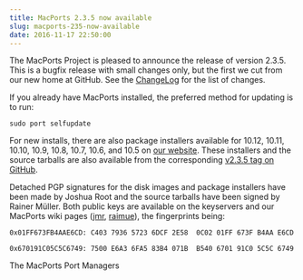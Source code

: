 ```yaml
---
title: MacPorts 2.3.5 now available
slug: macports-235-now-available
date: 2016-11-17 22:50:00
---
```


The MacPorts Project is pleased to announce the release of version
2.3.5. This is a bugfix release with small changes only, but the first
we cut from our new home at GitHub. See the [ChangeLog][1] for the list
of changes.

If you already have MacPorts installed, the preferred method for
updating is to run:

`sudo port selfupdate`

For new installs, there are also package installers available for 10.12,
10.11, 10.10, 10.9, 10.8, 10.7, 10.6, and 10.5 on [our website][2].
These installers and the source tarballs are also available from the
corresponding [v2.3.5 tag on GitHub][3].

Detached PGP signatures for the disk images and package installers have
been made by Joshua Root and the source tarballs have been signed by
Rainer Müller. Both public keys are available on the keyservers and our
MacPorts wiki pages ([jmr][4], [raimue][5]), the fingerprints being:


`0x01FF673FB4AAE6CD: C403 7936 5723 6DCF 2E58  0C02 01FF 673F B4AA E6CD`

`0x670191C05C5C6749: 7500 E6A3 6FA5 83B4 071B  B540 6701 91C0 5C5C 6749`

The MacPorts Port Managers

[1]: https://github.com/macports/macports-base/blob/v2.3.5/ChangeLog
[2]: https://www.macports.org/install.php
[3]: https://github.com/macports/macports-base/releases/tag/v2.3.5
[4]: https://trac.macports.org/wiki/jmr
[5]: https://trac.macports.org/wiki/raimue
